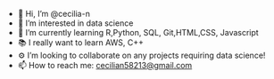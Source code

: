 - 👋 Hi, I’m @cecilia-n
- 🔗 I’m interested in data science 
- 🌱 I’m currently learning R,Python, SQL, Git,HTML,CSS, Javascript
- 📚 I really want to learn AWS, C++
- ⚙️ I’m looking to collaborate on any projects requiring data science!
- 📫 How to reach me: cecilian58213@gmail.com

<!---
cecilia-n/cecilia-n is a ✨ special ✨ repository because its `README.md` (this file) appears on your GitHub profile.
You can click the Preview link to take a look at your changes.
--->

